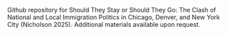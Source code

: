 Github repository for Should They Stay or Should They Go: The Clash of National and Local Immigration Politics in Chicago, Denver, and New York City (Nicholson 2025). Additional materials available upon request. 
